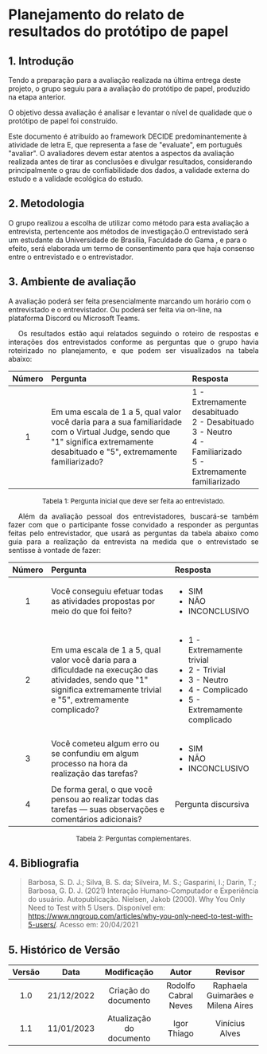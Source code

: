
# Planejamento do relato de resultados do protótipo de papel

## 1. Introdução 

 Tendo a preparação para a avaliação realizada na última entrega deste projeto, o grupo seguiu para a avaliação do protótipo de papel, produzido na etapa anterior. 

O objetivo dessa avaliação é analisar e levantar o nível de qualidade que o protótipo de papel foi construído.

Este documento é atribuído ao framework DECIDE predominantemente à atividade de letra E, que representa a fase de "evaluate", em português "avaliar". O avaliadores devem estar atentos a aspectos da avaliação realizada antes de tirar as conclusões e divulgar resultados, considerando principalmente o grau de confiabilidade dos dados, a validade externa do estudo e a validade ecológica do estudo.

## 2. Metodologia

O grupo realizou a escolha de utilizar como método para esta avaliação a entrevista, pertencente aos métodos de investigação.O entrevistado será um estudante da Universidade de Brasília, Faculdade do Gama , e para o efeito, será elaborada um termo de consentimento para que haja consenso entre o entrevistado e o entrevistador.

## 3. Ambiente de avaliação

A avaliação poderá ser feita presencialmente marcando um horário com o entrevistado e o entrevistador. Ou poderá ser feita via on-line, na plataforma Discord ou Microsoft Teams.

<p style="text-indent: 20px; text-align: justify"> 
Os resultados estão aqui relatados seguindo o roteiro de respostas e interações dos entrevistados conforme as perguntas que o grupo havia roteirizado no planejamento, e que podem ser visualizados na tabela abaixo:
</p>

| Número | Pergunta | Resposta |
|:--:|:---|:----|
| 1 | Em uma escala de 1 a 5, qual valor você daria para a sua familiaridade com o Virtual Judge, sendo que "1" significa extremamente desabituado e "5", extremamente familiarizado? | 1 - Extremamente desabituado<br/>2 - Desabituado<br/>3 - Neutro<br/>4 - Familiarizado<br/>5 - Extremamente familiarizado<br/> |

<center>
<p style="font-size:13px" align='center' fonte>Tabela 1: Pergunta inicial que deve ser feita ao entrevistado.</figcaption></p>
</center>

<p style="text-indent: 20px; text-align: justify">
Além da avaliação pessoal dos entrevistadores, buscará-se também fazer com que o participante fosse convidado a responder as perguntas feitas pelo entrevistador, que usará as perguntas da tabela abaixo como guia para a realização da entrevista na medida que o entrevistado se sentisse à vontade de fazer:
</p>

| Número | Pergunta | Resposta |
|:--:|:---|:---|
| 1 | Você conseguiu efetuar todas as atividades propostas por meio do que foi feito? | <ul> <li> SIM</li> <li>NÃO </li> <li> INCONCLUSIVO</li> </ul> |
| 2 | Em uma escala de 1 a 5, qual valor você daria para a dificuldade na execução das atividades, sendo que "1" significa extremamente trivial e "5", extremamente complicado? | <ul> <li>1 - Extremamente trivial<li>2 - Trivial<li>3 - Neutro<li>4 - Complicado<li>5 - Extremamente complicado </ul> |
| 3 | Você cometeu algum erro ou se confundiu em algum processo na hora da realização das tarefas? | <ul> <li> SIM</li> <li>  NÃO </li> <li> INCONCLUSIVO </li> </ul> |
| 4 | De forma geral, o que você pensou ao realizar todas das tarefas — suas observações e comentários adicionais? | Pergunta discursiva |

<center>
<p style="font-size:13px" align='center' fonte>Tabela 2: Perguntas complementares.</figcaption></p>
</center>

## 4. Bibliografia

> Barbosa, S. D. J.; Silva, B. S. da; Silveira, M. S.; Gasparini, I.; Darin, T.; Barbosa, G. D. J. (2021) Interação Humano-Computador e Experiência do usuário. Autopublicação.
> Nielsen, Jakob (2000). Why You Only Need to Test with 5 Users. Disponível em: <https://www.nngroup.com/articles/why-you-only-need-to-test-with-5-users/>. Acesso em: 20/04/2021

## 5. Histórico de Versão

| Versão | Data | Modificação | Autor | Revisor |
|:--:|:--:|:--:|:--:|:--:|
| 1.0 | 21/12/2022 | Criação do documento | Rodolfo Cabral Neves | Raphaela Guimarães e Milena Aires |
| 1.1 | 11/01/2023 | Atualização do documento | Igor Thiago | Vinícius Alves |
